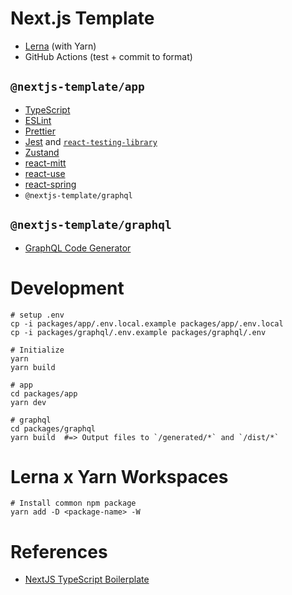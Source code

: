 # Next.js Template

- [Lerna](https://github.com/lerna/lerna) (with Yarn)
- GitHub Actions (test + commit to format)

## `@nextjs-template/app`

- [TypeScript](https://www.typescriptlang.org/)
- [ESLint](https://eslint.org/)
- [Prettier](https://prettier.io/)
- [Jest](https://jestjs.io/) and [`react-testing-library`](https://testing-library.com/docs/react-testing-library/intro)
- [Zustand](https://github.com/pmndrs/zustand)
- [react-mitt](https://www.npmjs.com/package/react-mitt)
- [react-use](https://github.com/streamich/react-use)
- [react-spring](https://www.react-spring.io/)
- `@nextjs-template/graphql`

## `@nextjs-template/graphql`

- [GraphQL Code Generator](https://graphql-code-generator.com/)

# Development

```
# setup .env
cp -i packages/app/.env.local.example packages/app/.env.local
cp -i packages/graphql/.env.example packages/graphql/.env

# Initialize
yarn
yarn build

# app
cd packages/app
yarn dev

# graphql
cd packages/graphql
yarn build  #=> Output files to `/generated/*` and `/dist/*`
```

# Lerna x Yarn Workspaces

```
# Install common npm package
yarn add -D <package-name> -W
```

# References

- [NextJS TypeScript Boilerplate](https://github.com/vercel/next.js/tree/canary/examples/with-typescript-eslint-jest)
